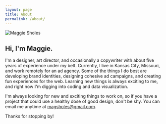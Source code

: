 ```yaml
---
layout: page
title: About
permalink: /about/
---
```


![Maggie Sholes](../assets/images/msholes.jpg)

## Hi, I'm Maggie.

I'm a designer, art director, and occasionally a copywriter with about five years of experience under my belt. Currently, I live in Kansas City, Missouri, and work remotely for an ad agency. Some of the things I do best are developing brand identities, designing cohesive ad campaigns, and creating fun experiences for the web. Learning new things is always exciting to me, and right now I'm digging into coding and data visualization. 

I'm always looking for new and exciting things to work on, so if you have a project that could use a healthy dose of good design, don't be shy. You can email me anytime at <a href="mailto:magsholes@gmail.com" target="_blank">magsholes@gmail.com</a>.

Thanks for stopping by!